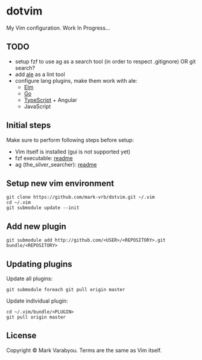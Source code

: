 # dotvim
My Vim configuration. Work In Progress...

## TODO
* setup fzf to use ag as a search tool (in order to respect .gitignore) OR git search?
* add [ale](https://github.com/w0rp/ale) as a lint tool
* configure lang plugins, make them work with ale:
  * [Elm](https://github.com/ElmCast/elm-vim)
  * [Go](https://github.com/fatih/vim-go)
  * [TypeScript](https://github.com/Microsoft/TypeScript/wiki/TypeScript-Editor-Support#vim) + Angular
  * JavaScript

## Initial steps

Make sure to perform following steps before setup:
* Vim itself is installed (gui is not supported yet)
* fzf executable: [readme](https://github.com/junegunn/fzf#installation)
* ag (the_silver_searcher): [readme](https://github.com/ggreer/the_silver_searcher#installing)

## Setup new vim environment
```
git clone https://github.com/mark-vrb/dotvim.git ~/.vim
cd ~/.vim
git submodule update --init
```

## Add new plugin
```
git submodule add http://github.com/<USER>/<REPOSITORY>.git bundle/<REPOSITORY>
```

## Updating plugins
Update all plugins:
```
git submodule foreach git pull origin master
```

Update individual plugin:
```
cd ~/.vim/bundle/<PLUGIN>
git pull origin master
```

## License
Copyright &copy; Mark Varabyou. Terms are the same as Vim itself.

